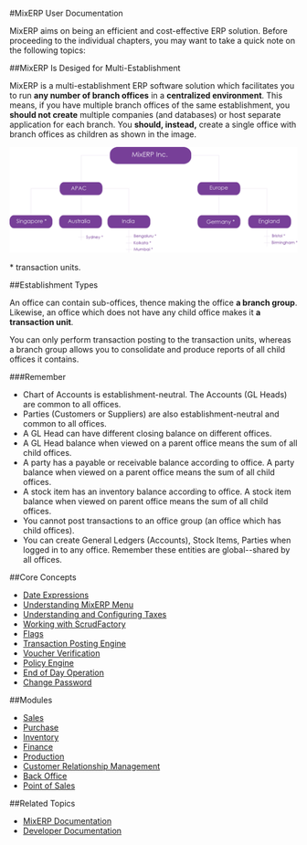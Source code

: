 #MixERP User Documentation

MixERP aims on being an efficient and cost-effective ERP solution. Before proceeding to the individual chapters, 
you may want to take a quick note on the following topics:

##MixERP Is Desiged for Multi-Establishment

MixERP is a multi-establishment ERP software solution which facilitates you to run **any number of branch offices** 
in a **centralized environment**. This means, if you have multiple branch offices of the same establishment, 
you **should not create** multiple companies (and databases) or host separate application for each branch. 
You **should, instead,** create a single office with branch offices as children as shown in the image.

![Establishment](images/establishment.png)

<span class="secondary label">* transaction units.</span>

##Establishment Types

An office can contain sub-offices, thence making the office **a branch group**. Likewise, an office which does not
have any child office makes it **a transaction unit**.

You can only perform transaction posting to the transaction units, whereas a branch group allows you to consolidate
and produce reports of all child offices it contains.

###Remember
* Chart of Accounts is establishment-neutral. The Accounts (GL Heads) are common to all offices.
* Parties (Customers or Suppliers) are also establishment-neutral and common to all offices.
* A GL Head can have different closing balance on different offices.
* A GL Head balance when viewed on a parent office means the sum of all child offices.
* A party has a payable or receivable balance according to office.
  A party balance when viewed on a parent office means the sum of all child offices.
* A stock item has an inventory balance according to office.
  A stock item balance when viewed on parent office means the sum of all child offices.
* You cannot post transactions to an office group (an office which has child offices).
* You can create General Ledgers (Accounts), Stock Items, Parties when logged in to any office. 
  Remember these entities are global--shared by all offices. 



##Core Concepts
- [Date Expressions](core-concepts/date-expressions.md)
- [Understanding MixERP Menu](core-concepts/understanding-menu.md)
- [Understanding and Configuring Taxes](core-concepts/understanding-and-configuring-taxes.md)
- [Working with ScrudFactory](core-concepts/scrud-factory.md)
- [Flags](core-concepts/flags.md)
- [Transaction Posting Engine](core-concepts/transaction-posting-engine.md)
- [Voucher Verification](core-concepts/voucher-verification.md)
- [Policy Engine](core-concepts/policy-engine.md)
- [End of Day Operation](core-concepts/eod-operation.md)
- [Change Password](core-concepts/change-password.md)

##Modules
- [Sales](sales/index.md)
- [Purchase](purchase/index.md)
- [Inventory](inventory/index.md)
- [Finance](finance/index.md)
- [Production](production/index.md)
- [Customer Relationship Management](crm/index.md)
- [Back Office](back-office/index.md)
- [Point of Sales](point-of-sales/index.md)

##Related Topics
* [MixERP Documentation](../index.md)
* [Developer Documentation](../developer/index.md)